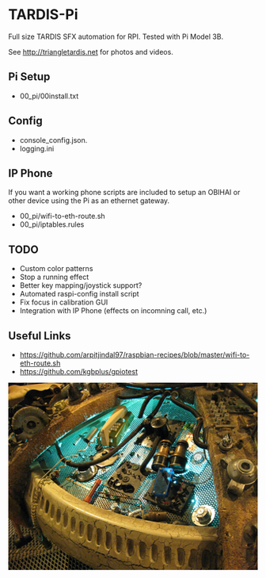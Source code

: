 # TARDIS-Pi
Full size TARDIS SFX automation for RPI.  Tested with Pi Model 3B.

See http://triangletardis.net for photos and videos.


Pi Setup
---
* 00_pi/00install.txt


Config
---
* console_config.json.
* logging.ini


IP Phone
---
If you want a working phone scripts are included to setup an OBIHAI or other device 
using the Pi as an ethernet gateway.

* 00_pi/wifi-to-eth-route.sh
* 00_pi/iptables.rules  


TODO
---
* Custom color patterns
* Stop a running effect
* Better key mapping/joystick support?
* Automated raspi-config install script
* Fix focus in calibration GUI
* Integration with IP Phone (effects on incomning call, etc.)


Useful Links
---
* https://github.com/arpitjindal97/raspbian-recipes/blob/master/wifi-to-eth-route.sh
* https://github.com/kgbplus/gpiotest

![Console](image/tardis_console.jpg)

